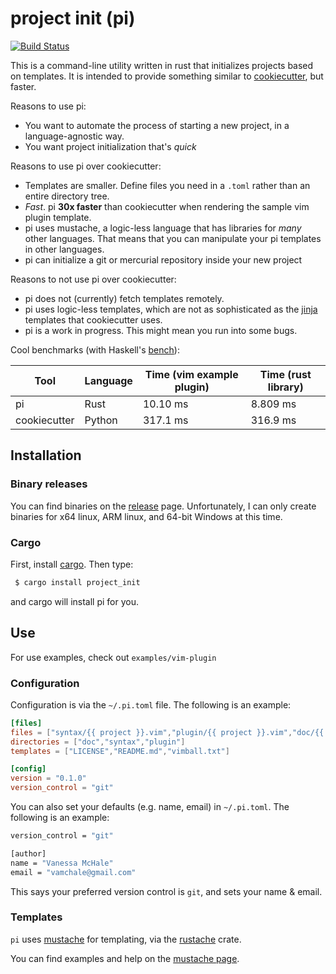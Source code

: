 # project init (pi)

[![Build Status](https://travis-ci.org/vmchale/project-init.svg?branch=master)](https://travis-ci.org/vmchale/project-init)

This is a command-line utility written in rust that initializes projects based
on templates.
It is intended to provide something similar to
[cookiecutter](https://github.com/audreyr/cookiecutter), but faster. 

Reasons to use pi:
  - You want to automate the process of starting a new project, in a
    language-agnostic way.
  - You want project initialization that's *quick*

Reasons to use pi over cookiecutter:
  - Templates are smaller. Define files you need in a `.toml` rather than an
    entire directory tree.
  - *Fast*. pi **30x faster** than cookiecutter when rendering the sample vim
    plugin template.
  - pi uses mustache, a logic-less language that has libraries for *many* other
    languages. That means that you can manipulate your pi templates in other
    languages.
  - pi can initialize a git or mercurial repository inside your new project

Reasons to not use pi over cookiecutter:
  - pi does not (currently) fetch templates remotely.
  - pi uses logic-less templates, which are not as sophisticated as the
    [jinja](http://jinja.pocoo.org/) templates that cookiecutter uses.
  - pi is a work in progress. This might mean you run into some bugs.

Cool benchmarks (with Haskell's [bench](https://github.com/Gabriel439/bench)):

| Tool | Language | Time (vim example plugin) | Time (rust library) |
| ---- | -------- | ------------------------- | ------------------- |
| pi | Rust | 10.10 ms | 8.809 ms
| cookiecutter | Python | 317.1 ms | 316.9 ms |

## Installation

### Binary releases

You can find binaries on the 
[release](https://github.com/vmchale/project-init/releases) page. Unfortunately, 
I can only create binaries for x64 linux, ARM linux, and 64-bit Windows at this time.

### Cargo

First, install [cargo](https://rustup.rs/). Then type:

```bash
 $ cargo install project_init
```

and cargo will install pi for you. 

## Use

For use examples, check out `examples/vim-plugin`

### Configuration

Configuration is via the `~/.pi.toml` file. The following is an example:

```toml
[files]
files = ["syntax/{{ project }}.vim","plugin/{{ project }}.vim","doc/{{ project }}.txt"]
directories = ["doc","syntax","plugin"]
templates = ["LICENSE","README.md","vimball.txt"]

[config]
version = "0.1.0"
version_control = "git"
```

You can also set your defaults (e.g. name, email) in `~/.pi.toml`. The following is an example:

```bash
version_control = "git"

[author]
name = "Vanessa McHale"
email = "vamchale@gmail.com"
```

This says your preferred version control is `git`, and sets your name & email.

### Templates

`pi` uses [mustache](https://mustache.github.io/) for templating, via the
[rustache](https://github.com/rustache/rustache) crate.

You can find examples and help on the [mustache page](https://mustache.github.io/).
